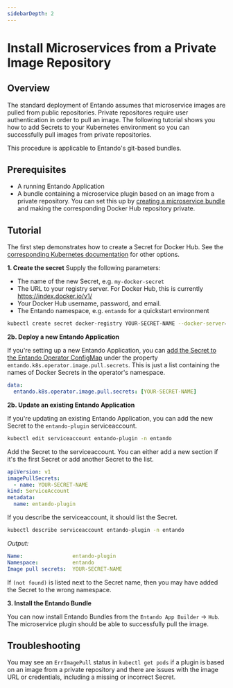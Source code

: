 ```yaml
---
sidebarDepth: 2
---
```


# Install Microservices from a Private Image Repository

## Overview
The standard deployment of Entando assumes that microservice images are pulled from public repositories. Private repositores require user authentication in order to pull an image. The following tutorial shows you how to add Secrets to your Kubernetes environment so you can successfully pull images from private repositories.

This procedure is applicable to Entando's git-based bundles. 

## Prerequisites
* A running Entando Application
* A bundle containing a microservice plugin based on an image from a private repository. You can set this up by [creating a microservice bundle](../create/ms/generate-microservices-and-micro-frontends.md) and making the corresponding Docker Hub repository private.

## Tutorial
The first step demonstrates how to create a Secret for Docker Hub. See the [corresponding Kubernetes documentation](https://kubernetes.io/docs/tasks/configure-pod-container/pull-image-private-registry) for other options.

**1. Create the secret**
Supply the following parameters:
* The name of the new Secret, e.g. `my-docker-secret`
* The URL to your registry server. For Docker Hub, this is currently <https://index.docker.io/v1/>
* Your Docker Hub username, password, and email.
* The Entando namespace, e.g. `entando` for a quickstart environment

``` sh
kubectl create secret docker-registry YOUR-SECRET-NAME --docker-server=YOUR-REGISTRY-SERVER --docker-username=YOUR-USERNAME --docker-password=YOUR-PASSWORD --docker-email=YOUR-EMAIL -n entando
```

**2b. Deploy a new Entando Application**

If you're setting up a new Entando Application, you can [add the Secret to the Entando Operator ConfigMap](../devops/entando-operator.md) under the property `entando.k8s.operator.image.pull.secrets`. This is just a list containing the names of Docker Secrets in the operator's namespace.

``` yaml
data: 
  entando.k8s.operator.image.pull.secrets: [YOUR-SECRET-NAME]
```

**2b. Update an existing Entando Application**

If you're updating an existing Entando Application, you can add the new Secret to the `entando-plugin` serviceaccount.

``` sh
kubectl edit serviceaccount entando-plugin -n entando
```

Add the Secret to the serviceaccount. You can either add a new section if it's the first Secret or add another Secret to the list.
``` yaml
apiVersion: v1
imagePullSecrets:
  - name: YOUR-SECRET-NAME
kind: ServiceAccount
metadata:
  name: entando-plugin
```

If you describe the serviceaccount, it should list the Secret.
```sh
kubectl describe serviceaccount entando-plugin -n entando
```
_Output:_
```yaml
Name:                entando-plugin
Namespace:           entando
Image pull secrets:  YOUR-SECRET-NAME
```
If `(not found)` is listed next to the Secret name, then you may have added the Secret to the wrong namespace.


**3. Install the Entando Bundle**

 You can now install Entando Bundles from the `Entando App Builder` → `Hub`. The microservice plugin should be able to successfully pull the image.

## Troubleshooting
You may see an `ErrImagePull` status in `kubectl get pods` if a plugin is based on an image from a private repository and there are issues with the image URL or credentials, including a missing or incorrect Secret.